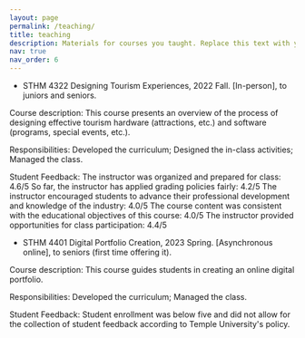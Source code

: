 ```yaml
---
layout: page
permalink: /teaching/
title: teaching
description: Materials for courses you taught. Replace this text with your description.
nav: true
nav_order: 6
---
```


- STHM 4322 Designing Tourism Experiences, 2022 Fall. [In-person], to juniors and seniors. 

Course description: This course presents an overview of the process of designing effective tourism hardware (attractions, etc.) and software (programs, special events, etc.). 

Responsibilities: Developed the curriculum; Designed the in-class activities; Managed the class. 

Student Feedback: The instructor was organized and prepared for class: 4.6/5 So far, the instructor has applied grading policies fairly: 4.2/5 The instructor encouraged students to advance their professional development and knowledge of the industry: 4.0/5 The course content was consistent with the educational objectives of this course: 4.0/5 The instructor provided opportunities for class participation: 4.4/5

- STHM 4401 Digital Portfolio Creation, 2023 Spring. [Asynchronous online], to seniors (first time offering it). 

Course description: This course guides students in creating an online digital portfolio. 

Responsibilities: Developed the curriculum; Managed the class.

Student Feedback: Student enrollment was below five and did not allow for the collection of student feedback according to Temple University's policy.
